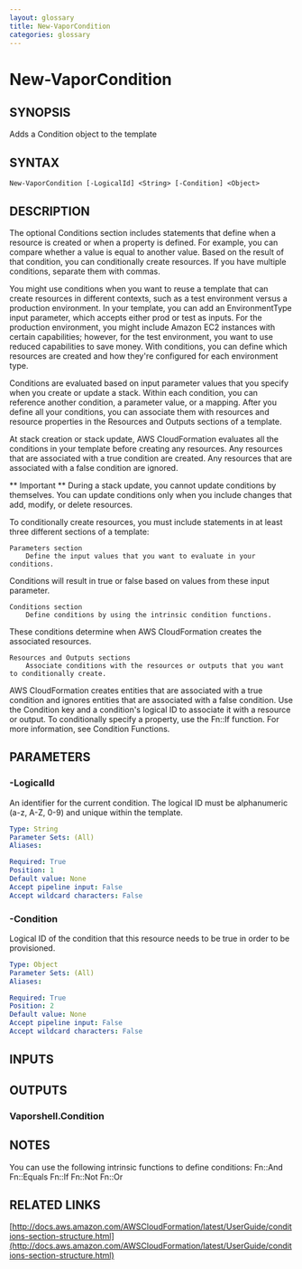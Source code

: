 ```yaml
---
layout: glossary
title: New-VaporCondition
categories: glossary
---
```


# New-VaporCondition

## SYNOPSIS
Adds a Condition object to the template

## SYNTAX

```
New-VaporCondition [-LogicalId] <String> [-Condition] <Object>
```

## DESCRIPTION
The optional Conditions section includes statements that define when a resource is created or when a property is defined.
For example, you can compare whether a value is equal to another value.
Based on the result of that condition, you can conditionally create resources.
If you have multiple conditions, separate them with commas.

You might use conditions when you want to reuse a template that can create resources in different contexts, such as a test environment versus a production environment.
In your template, you can add an EnvironmentType input parameter, which accepts either prod or test as inputs.
For the production environment, you might include Amazon EC2 instances with certain capabilities; however, for the test environment, you want to use reduced capabilities to save money.
With conditions, you can define which resources are created and how they're configured for each environment type.

Conditions are evaluated based on input parameter values that you specify when you create or update a stack.
Within each condition, you can reference another condition, a parameter value, or a mapping.
After you define all your conditions, you can associate them with resources and resource properties in the Resources and Outputs sections of a template.

At stack creation or stack update, AWS CloudFormation evaluates all the conditions in your template before creating any resources.
Any resources that are associated with a true condition are created.
Any resources that are associated with a false condition are ignored.

** Important **
    During a stack update, you cannot update conditions by themselves.
You can update conditions only when you include changes that add, modify, or delete resources.

To conditionally create resources, you must include statements in at least three different sections of a template:

    Parameters section
        Define the input values that you want to evaluate in your conditions.
Conditions will result in true or false based on values from these input parameter.

    Conditions section
        Define conditions by using the intrinsic condition functions.
These conditions determine when AWS CloudFormation creates the associated resources.

    Resources and Outputs sections
        Associate conditions with the resources or outputs that you want to conditionally create.
AWS CloudFormation creates entities that are associated with a true condition and ignores entities that are associated with a false condition.
Use the Condition key and a condition's logical ID to associate it with a resource or output.
To conditionally specify a property, use the Fn::If function.
For more information, see Condition Functions.

## PARAMETERS

### -LogicalId
An identifier for the current condition.
The logical ID must be alphanumeric (a-z, A-Z, 0-9) and unique within the template.

```yaml
Type: String
Parameter Sets: (All)
Aliases: 

Required: True
Position: 1
Default value: None
Accept pipeline input: False
Accept wildcard characters: False
```

### -Condition
Logical ID of the condition that this resource needs to be true in order to be provisioned.

```yaml
Type: Object
Parameter Sets: (All)
Aliases: 

Required: True
Position: 2
Default value: None
Accept pipeline input: False
Accept wildcard characters: False
```

## INPUTS

## OUTPUTS

### Vaporshell.Condition

## NOTES
You can use the following intrinsic functions to define conditions:
    Fn::And
    Fn::Equals
    Fn::If
    Fn::Not
    Fn::Or

## RELATED LINKS

[http://docs.aws.amazon.com/AWSCloudFormation/latest/UserGuide/conditions-section-structure.html](http://docs.aws.amazon.com/AWSCloudFormation/latest/UserGuide/conditions-section-structure.html)

